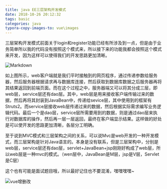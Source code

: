 ```yaml
---
title: java EE三层架构开发模式
date: 2018-10-26 20:12:32
tags: basic
categories: java
typora-copy-images-to: vue\images
---
```


三层架构开发模式前面关于login和register功能已经有所涉及到一点，但是由于业务简单所以我的代码没有按照这个模式来，所以接下来的功能我都会按照这个模式来开发，因为这样可以使得我们的开发思路更加清晰。

![Markdown](http://i4.bvimg.com/645823/212f26a953a5f121.png)

如上图所示，web客户端就是我们平时接触到的网页程序，通过传递参数给服务器，然后服务器根据请求再与数据库连接，然后获取到数据库数据之后服务器再将其结果返回到前端页面。而在这个过程之中，服务器端又可以将其分成三层，即web层，service层还有dao层。其中，web层是用来接收客户端传输过来的数据，然后再将其封装到JavaBean中，传递给sevice层，其中使用到的框架有Struts2。而service层接收web层传递过来的数据，然后根据实际需求编写业务逻辑代码。最后一个是dao层，service层所需要用到的数据，则是通过dao层来执行对数据库的操作，然后再一层一层返回，最终在客户端显示结果。这样做的好处是可以使开发的思路更加清晰，各层分工明确。

至于说到MVC模式和三层架构之间的关系，可以说Mvc是web开发的一种开发模式，而三层架构是针对Java语言的。本身是没有联系，但是三层架构中，分别是web层，service层还有dao层，servlet+JavaBean+jsp刚刚好构成了web层，所以web层是一种mvc的模式。（wen层中，JavaBean是M层，jsp是V层，Servlet是C层）

这个也有可能是面试题目哦，所以最好记住也不要混淆，嘿嘿嘿嘿~  

![vue增删改](D:\leslie-choi.github.io\source\_posts\vue\images\vue增删改.png)